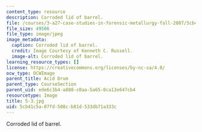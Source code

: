 ```yaml
---
content_type: resource
description: Corroded lid of barrel.
file: /courses/3-a27-case-studies-in-forensic-metallurgy-fall-2007/5cb41c5a07fd508cb81d533db71a333c_5-3.jpg
file_size: 49506
file_type: image/jpeg
image_metadata:
  caption: Corroded lid of barrel.
  credit: Image Courtesy of Kenneth C. Russell.
  image-alt: Corroded lid of barrel.
learning_resource_types: []
license: https://creativecommons.org/licenses/by-nc-sa/4.0/
ocw_type: OCWImage
parent_title: Acid Drum
parent_type: CourseSection
parent_uid: ede6c3b4-a888-c0aa-5a65-8ca13e647cb4
resourcetype: Image
title: 5-3.jpg
uid: 5cb41c5a-07fd-508c-b81d-533db71a333c
---
```

Corroded lid of barrel.